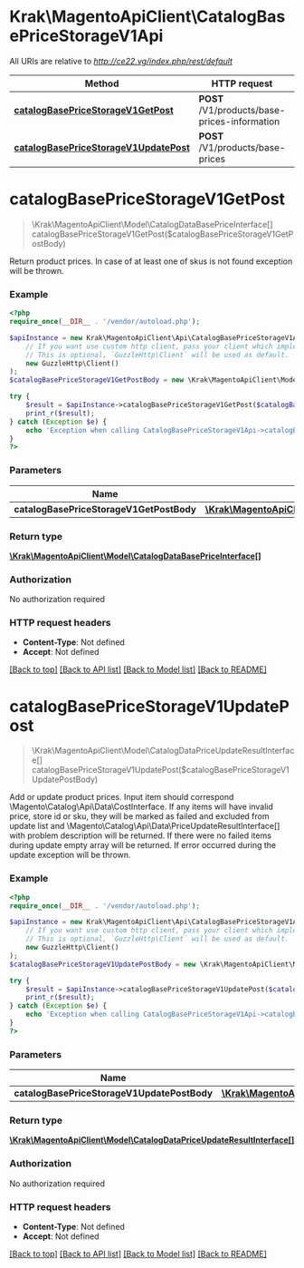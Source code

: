 # Krak\MagentoApiClient\CatalogBasePriceStorageV1Api

All URIs are relative to *http://ce22.vg/index.php/rest/default*

Method | HTTP request | Description
------------- | ------------- | -------------
[**catalogBasePriceStorageV1GetPost**](CatalogBasePriceStorageV1Api.md#catalogBasePriceStorageV1GetPost) | **POST** /V1/products/base-prices-information | 
[**catalogBasePriceStorageV1UpdatePost**](CatalogBasePriceStorageV1Api.md#catalogBasePriceStorageV1UpdatePost) | **POST** /V1/products/base-prices | 


# **catalogBasePriceStorageV1GetPost**
> \Krak\MagentoApiClient\Model\CatalogDataBasePriceInterface[] catalogBasePriceStorageV1GetPost($catalogBasePriceStorageV1GetPostBody)



Return product prices. In case of at least one of skus is not found exception will be thrown.

### Example
```php
<?php
require_once(__DIR__ . '/vendor/autoload.php');

$apiInstance = new Krak\MagentoApiClient\Api\CatalogBasePriceStorageV1Api(
    // If you want use custom http client, pass your client which implements `GuzzleHttp\ClientInterface`.
    // This is optional, `GuzzleHttp\Client` will be used as default.
    new GuzzleHttp\Client()
);
$catalogBasePriceStorageV1GetPostBody = new \Krak\MagentoApiClient\Model\CatalogBasePriceStorageV1GetPostBody(); // \Krak\MagentoApiClient\Model\CatalogBasePriceStorageV1GetPostBody | 

try {
    $result = $apiInstance->catalogBasePriceStorageV1GetPost($catalogBasePriceStorageV1GetPostBody);
    print_r($result);
} catch (Exception $e) {
    echo 'Exception when calling CatalogBasePriceStorageV1Api->catalogBasePriceStorageV1GetPost: ', $e->getMessage(), PHP_EOL;
}
?>
```

### Parameters

Name | Type | Description  | Notes
------------- | ------------- | ------------- | -------------
 **catalogBasePriceStorageV1GetPostBody** | [**\Krak\MagentoApiClient\Model\CatalogBasePriceStorageV1GetPostBody**](../Model/CatalogBasePriceStorageV1GetPostBody.md)|  | [optional]

### Return type

[**\Krak\MagentoApiClient\Model\CatalogDataBasePriceInterface[]**](../Model/CatalogDataBasePriceInterface.md)

### Authorization

No authorization required

### HTTP request headers

 - **Content-Type**: Not defined
 - **Accept**: Not defined

[[Back to top]](#) [[Back to API list]](../../README.md#documentation-for-api-endpoints) [[Back to Model list]](../../README.md#documentation-for-models) [[Back to README]](../../README.md)

# **catalogBasePriceStorageV1UpdatePost**
> \Krak\MagentoApiClient\Model\CatalogDataPriceUpdateResultInterface[] catalogBasePriceStorageV1UpdatePost($catalogBasePriceStorageV1UpdatePostBody)



Add or update product prices. Input item should correspond \\Magento\\Catalog\\Api\\Data\\CostInterface. If any items will have invalid price, store id or sku, they will be marked as failed and excluded from update list and \\Magento\\Catalog\\Api\\Data\\PriceUpdateResultInterface[] with problem description will be returned. If there were no failed items during update empty array will be returned. If error occurred during the update exception will be thrown.

### Example
```php
<?php
require_once(__DIR__ . '/vendor/autoload.php');

$apiInstance = new Krak\MagentoApiClient\Api\CatalogBasePriceStorageV1Api(
    // If you want use custom http client, pass your client which implements `GuzzleHttp\ClientInterface`.
    // This is optional, `GuzzleHttp\Client` will be used as default.
    new GuzzleHttp\Client()
);
$catalogBasePriceStorageV1UpdatePostBody = new \Krak\MagentoApiClient\Model\CatalogBasePriceStorageV1UpdatePostBody(); // \Krak\MagentoApiClient\Model\CatalogBasePriceStorageV1UpdatePostBody | 

try {
    $result = $apiInstance->catalogBasePriceStorageV1UpdatePost($catalogBasePriceStorageV1UpdatePostBody);
    print_r($result);
} catch (Exception $e) {
    echo 'Exception when calling CatalogBasePriceStorageV1Api->catalogBasePriceStorageV1UpdatePost: ', $e->getMessage(), PHP_EOL;
}
?>
```

### Parameters

Name | Type | Description  | Notes
------------- | ------------- | ------------- | -------------
 **catalogBasePriceStorageV1UpdatePostBody** | [**\Krak\MagentoApiClient\Model\CatalogBasePriceStorageV1UpdatePostBody**](../Model/CatalogBasePriceStorageV1UpdatePostBody.md)|  | [optional]

### Return type

[**\Krak\MagentoApiClient\Model\CatalogDataPriceUpdateResultInterface[]**](../Model/CatalogDataPriceUpdateResultInterface.md)

### Authorization

No authorization required

### HTTP request headers

 - **Content-Type**: Not defined
 - **Accept**: Not defined

[[Back to top]](#) [[Back to API list]](../../README.md#documentation-for-api-endpoints) [[Back to Model list]](../../README.md#documentation-for-models) [[Back to README]](../../README.md)


